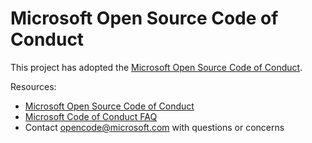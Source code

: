 # Microsoft Open Source Code of Conduct

This project has adopted the [Microsoft Open Source Code of Conduct][microsoft-open-source-code-of-conduct].

Resources:

- [Microsoft Open Source Code of Conduct][microsoft-open-source-code-of-conduct]
- [Microsoft Code of Conduct FAQ][microsoft-open-source-code-of-conduct-faq]
- Contact [opencode@microsoft.com][microsoft-opencode-email-address] with questions or concerns

<!-- Links -->
[microsoft-open-source-code-of-conduct]: https://opensource.microsoft.com/codeofconduct/ "Microsoft Open Source Code of Conduct"
[microsoft-open-source-code-of-conduct-faq]: https://opensource.microsoft.com/codeofconduct/faq/ "Microsoft Open Source Code of Conduct FAQ"
[microsoft-opencode-email-address]: mailto:opencode@microsoft.com "opencode@microsoft.com"